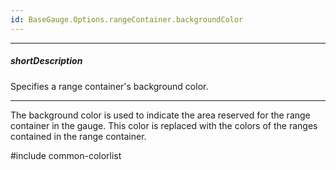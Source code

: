 ```yaml
---
id: BaseGauge.Options.rangeContainer.backgroundColor
---
```

---
##### shortDescription
Specifies a range container's background color.

---
The background color is used to indicate the area reserved for the range container in the gauge. This color is replaced with the colors of the ranges contained in the range container.

#include common-colorlist